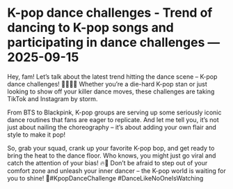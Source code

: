 # K-pop dance challenges - Trend of dancing to K-pop songs and participating in dance challenges — 2025-09-15

Hey, fam! Let’s talk about the latest trend hitting the dance scene – K-pop dance challenges! 🕺🏻💃🏻 Whether you’re a die-hard K-pop stan or just looking to show off your killer dance moves, these challenges are taking TikTok and Instagram by storm.

From BTS to Blackpink, K-pop groups are serving up some seriously iconic dance routines that fans are eager to replicate. And let me tell you, it’s not just about nailing the choreography – it’s about adding your own flair and style to make it pop!

So, grab your squad, crank up your favorite K-pop bop, and get ready to bring the heat to the dance floor. Who knows, you might just go viral and catch the attention of your bias! 🔥💫 Don’t be afraid to step out of your comfort zone and unleash your inner dancer – the K-pop world is waiting for you to shine! 🌟#KpopDanceChallenge #DanceLikeNoOneIsWatching